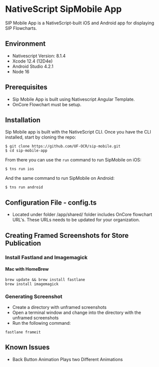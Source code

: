 # NativeScript SipMobile App
SIP Mobile App is a NativeScript-built iOS and Android app for displaying SIP Flowcharts. 

## Environment

- Nativescript Version: 8.1.4
- Xcode 12.4 (12D4e)
- Android Studio 4.2.1
- Node 16

## Prerequisites
- Sip Mobile App is built using Nativescript Angular Template.
- OnCore Flowchart must be setup.

## Installation

Sip Mobile app is built with the NativeScript CLI. Once you have the CLI installed, start by cloning the repo:

```
$ git clone https://github.com/UF-OCR/sip-mobile.git
$ cd sip-mobile-app
```

From there you can use the `run` command to run SipMobile on iOS:

```
$ tns run ios
```

And the same command to run SipMobile on Android:

```
$ tns run android
```

## Configuration File - config.ts

- Located under folder /app/shared/ folder includes OnCore flowchart URL's. These URLs needs to be updated for your organization.

## Creating Framed Screenshots for Store Publication

### Install Fastland and Imagemagick

#### Mac with HomeBrew 
```
brew update && brew install fastlane
brew install imagemagick
```

### Generating Screenshot 
- Create a directory with unframed screenshots 
- Open a terminal window and change into the directory with the unframed screenshots 
- Run the following command:
```
fastlane frameit
```

## Known Issues
- Back Button Animation Plays two Different Animations 

